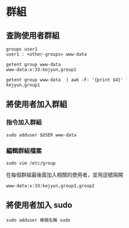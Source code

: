 # 群組


## 查詢使用者群組

```shell
groups user1
user1 : <other-groups> www-data
```

```shell
getent group www-data
www-data:x:33:kejyun,group1

getent group www-data  | awk -F: '{print $4}'
kejyun,group1
```

## 將使用者加入群組

### 指令加入群組

```shell
sudo adduser $USER www-data
```

### 編輯群組檔案

```shell
sudo vim /etc/group
```

在每個群組最後面加入相關的使用者，並用逗號隔開

```shell
www-data:x:33:kejyun,group1,group2
```



## 將使用者加入 sudo

```shell
sudo adduser 帳號名稱 sudo
```

